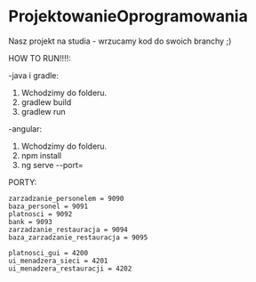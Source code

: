 # ProjektowanieOprogramowania

Nasz projekt na studia - wrzucamy kod do swoich branchy ;)


HOW TO RUN!!!!:

-java i gradle:
1. Wchodzimy do folderu.
2. gradlew build
3. gradlew run

-angular:
1. Wchodzimy do folderu.
2. npm install
3. ng serve --port=<numer portu>


PORTY:

    zarzadzanie_personelem = 9090
    baza_personel = 9091
    platnosci = 9092
    bank = 9093
    zarzadzanie_restauracja = 9094
    baza_zarzadzanie_restauracja = 9095

    platnosci_gui = 4200
    ui_menadzera_sieci = 4201
    ui_menadzera_restauracji = 4202
